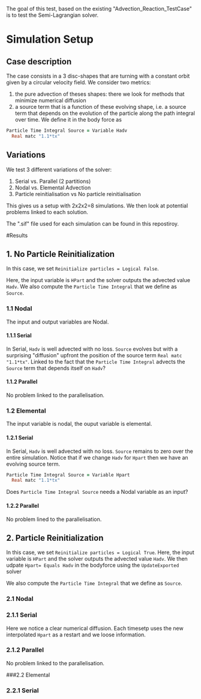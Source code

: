 The goal of this test, based on the existing "Advection_Reaction_TestCase" is to test the Semi-Lagrangian solver. 


# Simulation Setup

## Case description

The case consists in a 3 disc-shapes that are turning with a constant orbit given by a circular velocity field. We consider two metrics:

1) the pure advection of theses shapes: there we look for methods that minimize numerical diffusion 
2) a source term that is a function of these evolving shape, i.e. a source term that depends on the evolution of the particle along the path integral over time. We define it in the body force as

```f90
Particle Time Integral Source = Variable Hadv
  Real matc "1.1*tx"
``` 


## Variations

We test 3 different variations of the solver:

1) Serial vs. Parallel (2 partitions)
2) Nodal vs. Elemental Advection
3) Particle reinitialisation vs No particle reinitialisation


This gives us a setup with 2x2x2=8 simulations. We then look at potential problems linked to each solution. 

The ".sif" file used for each simulation can be found in this repostiroy.

#Results

## 1. No Particle Reinitialization

In this case, we set `Reinitialize particles = Logical False`.

Here, the input variable is `HPart` and the solver outputs the advected value `Hadv`. 
We also compute the `Particle Time Integral` that we define as `Source`.

### 1.1 Nodal

The input and output variables are Nodal.
 
#### 1.1.1 Serial

In Serial, `Hadv` is well advected with no loss. `Source` evolves but with a surprising "diffusion" upfront the position of the source term `Real matc "1.1*tx"`. Linked to the fact that the `Particle Time Integral` advects the `Source` term that depends itself on `Hadv`? 



#### 1.1.2 Parallel

No problem linked to the parallelisation.


### 1.2 Elemental

The input variable is nodal, the ouput variable is elemental.

#### 1.2.1 Serial

In Serial, `Hadv` is well advected with no loss. `Source` remains to zero over the entire simulation. Notice that if we change `Hadv` for `Hpart` then we have an evolving source term. 

```f90
Particle Time Integral Source = Variable Hpart
  Real matc "1.1*tx"
```

Does `Particle Time Integral Source` needs a Nodal variable as an input?

#### 1.2.2 Parallel

No problem lined to the parallelisation.


## 2. Particle Reinitialization

In this case, we set `Reinitialize particles = Logical True`.
Here, the input variable is `HPart` and the solver outputs the advected value `Hadv`. We then udpate `Hpart= Equals Hadv` in the bodyforce using the `UpdateExported` solver

We also compute the `Particle Time Integral` that we define as `Source`.


### 2.1 Nodal 

### 2.1.1  Serial

Here we notice a clear numerical diffusion. Each timesetp uses the new interpolated `Hpart` as a restart and we loose information.

### 2.1.2 Parallel

No problem linked to the parallelisation.

###2.2 Elemental

### 2.2.1 Serial









